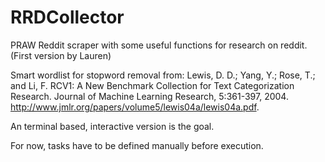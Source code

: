 # RRDCollector

PRAW Reddit scraper with some useful functions for research on reddit.
(First version by Lauren)

Smart wordlist for stopword removal from:
Lewis, D. D.; Yang, Y.; Rose, T.; and Li, F. RCV1: A New Benchmark Collection for Text Categorization Research. Journal of Machine Learning Research, 5:361-397, 2004. http://www.jmlr.org/papers/volume5/lewis04a/lewis04a.pdf. 

An terminal based, interactive version is the goal.

For now, tasks have to be defined manually before execution.